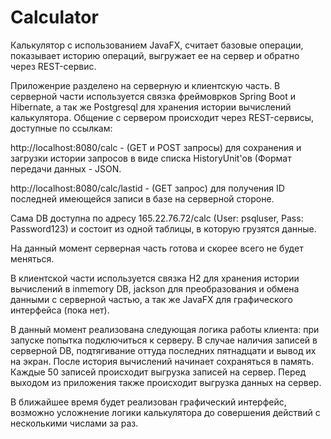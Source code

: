 # Calculator
Калькулятор с использованием JavaFX, считает базовые операции, показывает историю операций, выгружает ее на сервер и обратно через REST-сервис.

Приложенрие разделено на серверную и клиентскую часть. В серверной части используется связка фреймоврков Spring Boot и Hibernate, а так же Postgresql для хранения истории вычислений калькулятора. Общение с сервером происходит через REST-сервисы, доступные по ссылкам:

http://localhost:8080/calc - (GET и POST запросы) для сохранения и загрузки истории запросов в виде списка HistoryUnit'ов (Формат передачи данных - JSON.

http://localhost:8080/calc/lastid - (GET запрос) для получения ID последней имеющейся записи в базе на серверной стороне.

Сама DB доступна по адресу 165.22.76.72/calc (User: psqluser, Pass: Password123) и состоит из одной таблицы, в которую грузятся данные.

На данный момент серверная часть готова и скорее всего не будет меняться.

В клиентской части используется связка H2 для хранения истории вычислений в inmemory DB, jackson для преобразования и обмена данными с серверной частью, а так же JavaFX для графического интерфейса (пока нет).

В данный момент реализована следующая логика работы клиента: при запуске попытка подключиться к серверу. В случае наличия записей в серверной DB, подтягивание оттуда последних пятнадцати и вывод их на экран. После история вычислений начинает сохраняться в память. Каждые 50 записей происходит выгрузка записей на сервер. Перед выходом из приложения также происходит выгрузка данных на сервер.

В ближайшее время будет реализован графический интерфейс, возможно усложнение логики калькулятора до совершения действий с несколькими числами за раз.
